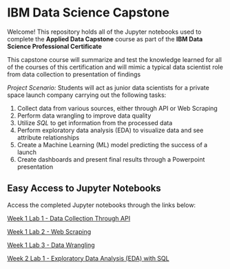 # IBM Data Science Capstone

Welcome! This repository holds all of the Jupyter notebooks used to complete the **Applied Data Capstone** course as part of the **IBM Data Science Professional Certificate**

This capstone course will summarize and test the knowledge learned for all of the courses of this certification and will mimic a typical data scientist role from data collection to presentation of findings

*Project Scenario:* Students will act as junior data scientists for a private space launch company carrying out the following tasks:
1. Collect data from various sources, either through API or Web Scraping
2. Perform data wrangling to improve data quality 
3. Utilize _SQL_ to get information from the processed data
4. Perform exploratory data analysis (EDA) to visualize data and see attribute relationships
5. Create a Machine Learning (ML) model predicting the success of a launch
6. Create dashboards and present final results through a Powerpoint presentation

## Easy Access to Jupyter Notebooks
Access the completed Jupyter notebooks through the links below:

[Week 1 Lab 1 - Data Collection Through API](https://github.com/iromaner3/IBM_Data_Science_Capstone/blob/a4122ff8e308caa4d0e717d47c94de03f9eea015/Notebooks/Week%201%20Lab%201%20-%20Data%20Collection%20through%20API.ipynb)

[Week 1 Lab 2 - Web Scraping](https://github.com/iromaner3/IBM_Data_Science_Capstone/blob/a0698472b7530e8a7e190d6fbe657df3bfe36871/Notebooks/Week%201%20Lab%202%20-%20Web%20Scraping.ipynb)

[Week 1 Lab 3 - Data Wrangling](https://github.com/iromaner3/IBM_Data_Science_Capstone/blob/a0aa62223cefc859e803001fd322a2a0d5a4b0e6/Notebooks/Week%201%20Lab%203%20-%20Data%20Wrangling.ipynb) 

[Week 2 Lab 1 - Exploratory Data Analysis (EDA) with SQL](https://github.com/iromaner3/IBM_Data_Science_Capstone/blob/374ee8db3e565d5c802fcd9645186a8de209c50b/Notebooks/Week%202%20Lab%201%20-%20Exploratory%20Data%20Analysis%20(EDA)%20with%20SQL.ipynb)

